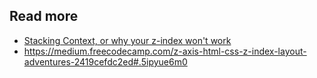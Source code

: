 ## Read more
- [Stacking Context, or why your z-index won't work](https://developer.mozilla.org/en-US/docs/Web/CSS/CSS_Positioning/Understanding_z_index/The_stacking_context)
- https://medium.freecodecamp.com/z-axis-html-css-z-index-layout-adventures-2419cefdc2ed#.5ipyue6m0
